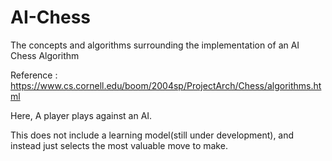 # AI-Chess      
The concepts and algorithms surrounding the implementation of an AI Chess Algorithm

Reference : https://www.cs.cornell.edu/boom/2004sp/ProjectArch/Chess/algorithms.html

Here, A player plays against an AI. 

This does not include a learning model(still under development), and instead just selects the most valuable move to make.
 
 
          
                 
 
   
  
    
